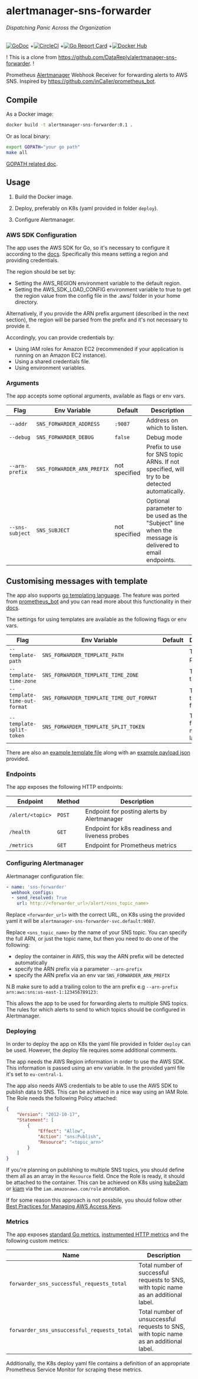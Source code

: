 # alertmanager-sns-forwarder
###### Dispatching Panic Across the Organization
[![GoDoc](https://godoc.org/github.com/christianwoehrle/alertmanager-sns-forwarder-cw?status.svg)](https://godoc.org/github.com/christianwoehrle/alertmanager-sns-forwarder-cw)
+[![CircleCI](https://img.shields.io/circleci/project/github/christianwoehrle/alertmanager-sns-forwarder-cw.png)](https://circleci.com/gh/christianwoehrle/alertmanager-sns-forwarder-cw)
+[![Go Report Card](https://goreportcard.com/badge/github.com/christianwoehrle/alertmanager-sns-forwarder-cw)](https://goreportcard.com/report/github.com/christianwoehrle/alertmanager-sns-forwarder-cw)
+[![Docker Hub](https://img.shields.io/badge/docker-hub-blue.svg?longCache=true&style=hub&logo=docker&label=docker)](https://hub.docker.com/r/christianwoehrle/alertmanager-sns-forwarder-cw)


! This is a clone from https://github.com/DataReply/alertmanager-sns-forwarder. !

Prometheus [Alertmanager](https://github.com/prometheus/alertmanager) Webhook Receiver for forwarding alerts to AWS SNS. Inspired by https://github.com/inCaller/prometheus_bot.

## Compile

As a Docker image:

```bash
docker build -t alertmanager-sns-forwarder:0.1 .
```

Or as local binary:

```bash
export GOPATH="your go path"
make all
```

[GOPATH related doc](https://golang.org/doc/code.html#GOPATH).

## Usage

1. Build the Docker image.

2. Deploy, preferably on K8s (yaml provided in folder `deploy`).

3. Configure Alertmanager.

### AWS SDK Configuration

The app uses the AWS SDK for Go, so it's necessary to configure it according to the [docs](https://docs.aws.amazon.com/sdk-for-go/v1/developer-guide/configuring-sdk.html). Specifically this means setting a region and providing credentials.

The region should be set by:

* Setting the AWS_REGION environment variable to the default region.
* Setting the AWS_SDK_LOAD_CONFIG environment variable to true to get the region value from the config file in the .aws/ folder in your home directory.

Alternatively, if you provide the ARN prefix argument (described in the next section), the region will be parsed from the prefix and it's not necessary to provide it.

Accordingly, you can provide credentials by:

* Using IAM roles for Amazon EC2 (recommended if your application is running on an Amazon EC2 instance).
* Using a shared credentials file.
* Using environment variables.

### Arguments

The app accepts some optional arguments, available as flags or env vars.

Flag           | Env Variable           | Default       | Description
---------------|------------------------|---------------|------------
`--addr`        | `SNS_FORWARDER_ADDRESS`     | `:9087`            | Address on which to listen.
`--debug`       | `SNS_FORWARDER_DEBUG`       | `false`            | Debug mode
`--arn-prefix`  | `SNS_FORWARDER_ARN_PREFIX`  | not specified      | Prefix to use for SNS topic ARNs. If not specified, will try to be detected automatically.
`--sns-subject` | `SNS_SUBJECT`               | not specified      | Optional parameter to be used as the "Subject" line when the message is delivered to email endpoints.

## Customising messages with template

The app also supports [go templating language](https://golang.org/pkg/text/template/).
The feature was ported from [prometheus_bot](https://github.com/inCaller/prometheus_bot) and you can read more about this functionality in their [docs](https://github.com/inCaller/prometheus_bot#customising-messages-with-template).

The settings for using templates are available as the following flags or env vars.

Flag                         | Env Variable                             | Default       | Description
-----------------------------|------------------------------------------|---------------|------------
`--template-path`            | `SNS_FORWARDER_TEMPLATE_PATH`            |               | Template path
`--template-time-zone`       | `SNS_FORWARDER_TEMPLATE_TIME_ZONE`       |               | Template time zone
`--template-time-out-format` | `SNS_FORWARDER_TEMPLATE_TIME_OUT_FORMAT` |               | Template time out format
`--template-split-token`     | `SNS_FORWARDER_TEMPLATE_SPLIT_TOKEN`     |               | Token used for split measure label

There are also an [example template file](testdata/default.tmpl) along with an [example payload json](testdata/simple.json) provided.

### Endpoints

The app exposes the following HTTP endpoints:

Endpoint         | Method | Description
-----------------|--------|------------
`/alert/<topic>` | `POST` | Endpoint for posting alerts by Alertmanager
`/health`        | `GET`  | Endpoint for k8s readiness and liveness probes
`/metrics`       | `GET`  | Endpoint for Prometheus metrics

### Configuring Alertmanager

Alertmanager configuration file:

```yml
- name: 'sns-forwarder'
  webhook_configs:
  - send_resolved: True
    url: http://<forwarder_url>/alert/<sns_topic_name>
```

Replace `<forwarder_url>` with the correct URL, on K8s using the provided yaml it will be `alertmanager-sns-forwarder-svc.default:9087`.

Replace `<sns_topic_name>` by the name of your SNS topic. You can specify the full ARN, or just the topic name, but then you need to do one of the following:
- deploy the container in AWS, this way the ARN prefix will be detected automatically
- specify the ARN prefix via a parameter `--arn-prefix`
- specify the ARN prefix via an env var `SNS_FORWARDER_ARN_PREFIX`

N.B make sure to add a trailing colon to the arn prefix e.g `--arn-prefix arn:aws:sns:us-east-1:123456789123:`

This allows the app to be used for forwarding alerts to multiple SNS topics. The rules for which alerts to send to which topics should be configured in Alertmanager.

### Deploying

In order to deploy the app on K8s the yaml file provided in folder `deploy` can be used. However, the deploy file requires some additional comments.

The app needs the AWS Region information in order to use the AWS SDK. This information is passed using an env variable. In the provided yaml file it's set to `eu-central-1`.

The app also needs AWS credentials to be able to use the AWS SDK to publish data to SNS. This can be achieved in a nice way using an IAM Role. The Role needs the following Policy attached:

```json
{
    "Version": "2012-10-17",
    "Statement": [
        {
            "Effect": "Allow",
            "Action": "sns:Publish",
            "Resource": "<topic_arn>"
        }
    ]
}
```

If you're planning on publishing to multiple SNS topics, you should define them all as an array in the `Resource` field. Once the Role is ready, it should be attached to the container. This can be achieved on K8s using [kube2iam](https://github.com/jtblin/kube2iam) or [kiam](https://github.com/uswitch/kiam) via the `iam.amazonaws.com/role` annotation.

If for some reason this approach is not possbile, you should follow other [Best Practices for Managing AWS Access Keys](https://docs.aws.amazon.com/general/latest/gr/aws-access-keys-best-practices.html).


### Metrics

The app exposes [standard Go metrics](https://povilasv.me/prometheus-go-metrics/), [instrumented HTTP metrics](https://github.com/linki/instrumented_http) and the following custom metrics:

Name                                       | Description
-------------------------------------------|------------
`forwarder_sns_successful_requests_total`   | Total number of successful requests to SNS, with topic name as an additional label.
`forwarder_sns_unsuccessful_requests_total` | Total number of unsuccessful requests to SNS, with topic name as an additional label.

Additionally, the K8s deploy yaml file contains a definition of an appropriate Prometheus Service Monitor for scraping these metrics.
